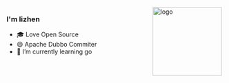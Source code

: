<img src="https://github-readme-stats.vercel.app/api?username=polaris1119&show_icons=true" alt="logo" height="160" align="right" style="margin: 5px; margin-bottom: 20px;" />

### I'm lizhen

- 🎓 Love Open Source
- 😄 Apache Dubbo Commiter
- 🌱 I’m currently learning go
